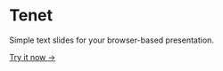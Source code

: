# Tenet

Simple text slides for your browser-based presentation.

[Try it now →](https://tenet.vercel.app/)

